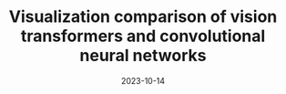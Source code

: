 ---
title: "Visualization comparison of vision transformers and convolutional neural networks"
collection: publications
permalink: /publication/2023-vit-vit
date: 2023-10-14
venue: 'IEEE Transactions on Multimedia'
# paperurl: '/files/pdf/research/Turning the Lights on.pdf'
link: 'https://ieeexplore.ieee.org/document/10179930'
paperurl: '/files/pdf/research/202310visViT-TMM.pdf'
github: 'https://github.com/GlowingHorse/NetVisCompare'
book: 'https://shirui-homepage.com/research/attr-vis/'
# zenodo: 'https://zenodo.org/badge/628158030.svg'
# researchButton: 'https://shirui-homepage.com/research/attr-vis/'
citation: 'Rui Shi, <a href="https://li-tianxing.github.io/">Tianxing Li</a>, <a href="https://xxxb.bjut.edu.cn/info/1402/2462.htm">Liguo Zhang</a>, <a href="http://www.graco.c.u-tokyo.ac.jp/yama-lab/index.php">Yasushi Yamaguchi</a>. <i>IEEE Transactions on Multimedia</i>, 2023, Online View.'
---